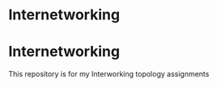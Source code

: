 # Internetworking
Internetworking
=================================
This repository is for my Interworking topology assignments
